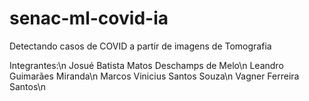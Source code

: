 # senac-ml-covid-ia
Detectando casos de COVID a partir de imagens de Tomografia

Integrantes:\n
Josué Batista Matos Deschamps de Melo\n
Leandro Guimarães Miranda\n
Marcos Vinicius Santos Souza\n
Vagner Ferreira Santos\n
